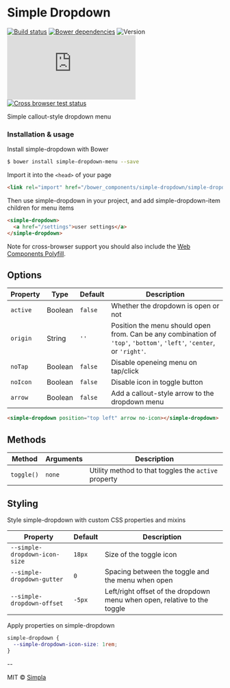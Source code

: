 # Simple Dropdown
[![Build status][travis-badge]][travis-url] [![Bower dependencies][bowerdeps-badge]][bowerdeps-url] ![Version][bower-badge] ![Size][size-badge]<br/>[![Cross browser test status][browser-badges]][travis-url]

Simple callout-style dropdown menu

### Installation & usage

Install simple-dropdown with Bower

```sh
$ bower install simple-dropdown-menu --save
```

Import it into the `<head>` of your page

```html
<link rel="import" href="/bower_components/simple-dropdown/simple-dropdown.html">
```

Then use simple-dropdown in your project, and add simple-dropdown-item children for menu items

```html
<simple-dropdown>
  <a href="/settings">user settings</a>
</simple-dropdown>
```

Note for cross-browser support you should also include the [Web Components Polyfill][webcomponents].

## Options

Property    | Type    | Default               | Description                                                                                                                                                               
----------- | ------- | -----------------     | ------------                                                                                                                                                              
`active`    | Boolean | `false`               | Whether the dropdown is open or not                                                                                                                                       
`origin`    | String  | `''`                  | Position the menu should open from. Can be any combination of `'top'`, `'bottom'`, `'left'`, `'center`, or `'right'`.                                                                
`noTap`     | Boolean | `false`               | Disable openeing menu on tap/click                                                                                                                                        
`noIcon`    | Boolean | `false`               | Disable icon in toggle button                                                                                                                                             
`arrow`     | Boolean | `false`               | Add a callout-style arrow to the dropdown menu    

```html
<simple-dropdown position="top left" arrow no-icon></simple-dropdown> 
```

## Methods

Method     | Arguments | Description                                          
---------- | --------- | ------------                                         
`toggle()` | `none`    | Utility method to that toggles the `active` property

## Styling
Style simple-dropdown with custom CSS properties and mixins

Property                        | Default   | Description                            
-----------------------------   | --------- | ------------                           
`--simple-dropdown-icon-size`   | `18px`    | Size of the toggle icon           
`--simple-dropdown-gutter`      | `0`       | Spacing between the toggle and the menu when open
`--simple-dropdown-offset`      | `-5px`    | Left/right offset of the dropdown menu when open, relative to the toggle



Apply properties on simple-dropdown

```css
simple-dropdown {
  --simple-dropdown-icon-size: 1rem;
}
```

--

MIT © [Simpla](friends@simpla.io)

[webcomponents]: https://github.com/webcomponents/webcomponentsjs

[bower-badge]: https://img.shields.io/bower/v/simple-dropdown-menu.svg
[travis-badge]: https://img.shields.io/travis/SimpleElements/simple-dropdown.svg
[travis-url]: https://travis-ci.org/SimpleElements/simple-dropdown
[bowerdeps-badge]: https://img.shields.io/gemnasium/SimpleElements/simple-dropdown.svg
[bowerdeps-url]: https://gemnasium.com/bower/simple-dropdown-menu
[size-badge]: https://badges.herokuapp.com/size/github/SimpleElements/simple-dropdown/master/simple-dropdown.html?gzip=true&color=blue
[browser-badges]: https://badges.herokuapp.com/travis/SimpleElements/simple-dropdown/sauce/SimpleElements?labels=none
